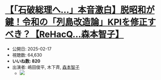 # [【「石破総理へ…」本音激白】脱昭和が鍵！令和の「列島改造論」KPIを修正すべき？【ReHacQ…森本智子】](https://www.youtube.com/watch?v=aDEt2s874eA)
-   公開日: 2025-02-17
-   視聴数: 64,630
-   **いいね数: 820**
-   出演者: 嶋田俊平, 木下斉, [森本智子](/rehacq_fan/people/森本智子 "wikilink")
    - [![](https://img.youtube.com/vi/aDEt2s874eA/hqdefault.jpg)](https://www.youtube.com/watch?v=aDEt2s874eA)
